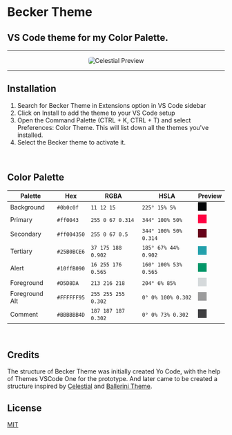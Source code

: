 <h1>Becker Theme</h1>

<h2>VS Code theme for my Color Palette.</h2>

<hr>

<p align="center">
  <img alt="Celestial Preview" src="https://github.com/becker-theme/visual-studio-code/img/preview.png" style="border-radius: 5px;">
</p>

<hr>

<h2>Installation</h2>

1. Search for Becker Theme in Extensions option in VS Code sidebar
2. Click on Install to add the theme to your VS Code setup
3. Open the Command Palette (CTRL + K, CTRL + T) and select Preferences: Color Theme. This will list down all the themes you've installed.
4. Select the Becker theme to activate it.

<br>

<h2>Color Palette</h2>

Palette        | Hex         | RGBA                | HSLA                  | Preview
---            | ---         | ---                 | ---                   | ---
Background     | `#0b0c0f`   | `11 12 15`          | `225° 15% 5%`         |![Background Color](./palette/background.png)
Primary        | `#ff0043`   | `255 0 67 0.314`    | `344° 100% 50%`       |![Primary Color](./palette/primary.png)
Secondary      | `#ff004350` | `255 0 67 0.5`      | `344° 100% 50% 0.314` |![Secondary Color](./palette/secondary.png)
Tertiary       | `#25B0BCE6` | `37 175 188 0.902 ` | `185° 67% 44% 0.902`  |![Tertiary Color](./palette/tertiary.png)
Alert          | `#10ffB090` | `16 255 176 0.565`  | `160° 100% 53% 0.565` |![Alert Color](./palette/Alert.png)
Foreground     | `#D5D8DA`   | `213 216 218`       | `204° 6% 85%`         |![Foreground Color](./palette/foreground.png)
Foreground Alt | `#FFFFFF95` | `255 255 255 0.302` | `0° 0% 100% 0.302`    |![Foreground Alt Color](./palette/foreground_alt.png)
Comment        | `#BBBBBB4D` | `187 187 187 0.302` | `0° 0% 73% 0.302`     |![Comment Color](./palette/comment.png)



<br>

<h2>Credits</h2>

The structure of Becker Theme was initially created Yo Code, with the help of Themes VSCode One for the prototype. And later came to be created a structure inspired by <a href="https://marketplace.visualstudio.com/items?itemName=apvarun.celestial">Celestial</a> and <a href="https://marketplace.visualstudio.com/items?itemName=BalleriniServer.ballerini-theme">Ballerini Theme</a>.

<h2>License</h2>

[MIT](LICENSE)
